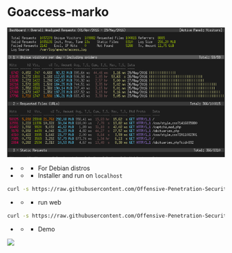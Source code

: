 # Goaccess-marko 
![](https://github.com/Offensive-Penetration-Security/Goaccess-marko/blob/master/wall/goaccess-dashboard.png)

- - - For Debian distros

- - - Installer and run on `localhost`
```bash
curl -s https://raw.githubusercontent.com/Offensive-Penetration-Security/Goaccess-marko/master/marko.sh | bash
```
- - - run web
```bash
curl -s https://raw.githubusercontent.com/Offensive-Penetration-Security/Goaccess-marko/master/starter.sh | bash
```
- - - Demo

![](https://github.com/Offensive-Penetration-Security/Goaccess-marko/blob/master/wall/oo.gif)
